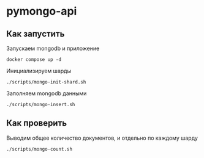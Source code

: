 # pymongo-api

## Как запустить

Запускаем mongodb и приложение

```shell
docker compose up -d
```

Инициализируем шарды

```shell
./scripts/mongo-init-shard.sh
```

Заполняем mongodb данными

```shell
./scripts/mongo-insert.sh
```

## Как проверить

Выводим общее количество документов, и отдельно по каждому шарду

```shell
./scripts/mongo-count.sh
```
